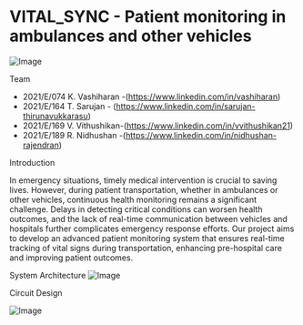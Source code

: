 # VITAL_SYNC  - Patient monitoring in ambulances and other vehicles

![Image](https://github.com/user-attachments/assets/166f3bce-46ba-4ed7-94f2-e914d0d95385)

Team

- 2021/E/074    K. Vashiharan -(https://www.linkedin.com/in/vashiharan)      
- 2021/E/164    T. Sarujan    - (https://www.linkedin.com/in/sarujan-thirunavukkarasu)
- 2021/E/169    V. Vithushikan-(https://www.linkedin.com/in/vvithushikan21)
- 2021/E/189    R. Nidhushan  -(https://www.linkedin.com/in/nidhushan-rajendran)


Introduction

In emergency situations, timely medical intervention is crucial to saving lives. However, during patient transportation, whether in ambulances or other vehicles, continuous health monitoring remains a significant challenge. Delays in detecting critical conditions can worsen health outcomes, and the lack of real-time communication between vehicles and hospitals further complicates emergency response efforts. Our project aims to develop an advanced patient monitoring system that ensures real-time tracking of vital signs during transportation, enhancing pre-hospital care and improving patient outcomes.

System Architecture
![Image](https://github.com/user-attachments/assets/e5cd0faf-66cc-4dc4-a546-b0fbcc5ec3a8)

Circuit Design

![Image](https://github.com/user-attachments/assets/c3ad566e-6383-416d-bbb0-97ad469a4118)


